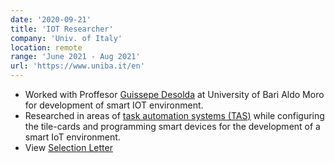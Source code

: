```yaml
---
date: '2020-09-21'
title: 'IOT Researcher'
company: 'Univ. of Italy'
location: remote
range: 'June 2021 - Aug 2021'
url: 'https://www.uniba.it/en'
---
```


- Worked with Proffesor [Guissepe Desolda](http://ivu.di.uniba.it/people/desolda.htm) at University of Bari Aldo Moro for development of smart IOT environment.
- Researched in areas of [task automation systems (TAS)]() while configuring the tile-cards and programming smart devices for the development of a smart IoT environment.
- View [Selection Letter](https://drive.google.com/file/d/1No_s63puPW9IDm13SDJ9kIHJKk667tkd/view?usp=sharing)
